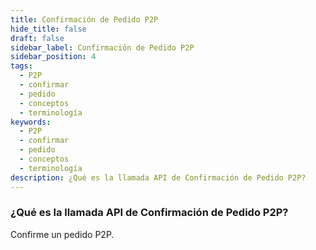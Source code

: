 ```yaml
---
title: Confirmación de Pedido P2P
hide_title: false
draft: false
sidebar_label: Confirmación de Pedido P2P
sidebar_position: 4
tags:
  - P2P
  - confirmar
  - pedido
  - conceptos
  - terminología
keywords:
  - P2P
  - confirmar
  - pedido
  - conceptos
  - terminología
description: ¿Qué es la llamada API de Confirmación de Pedido P2P?
---
```


### ¿Qué es la llamada API de Confirmación de Pedido P2P?

Confirme un pedido P2P.
